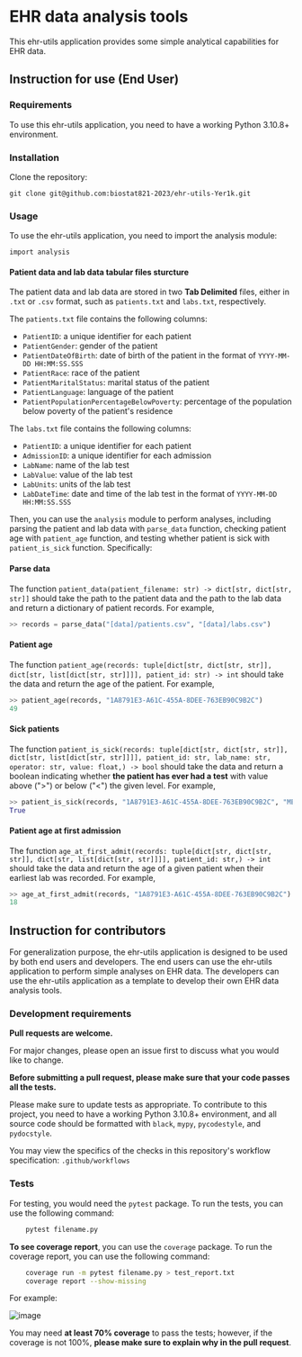 # EHR data analysis tools

This ehr-utils application provides some simple analytical capabilities for EHR data.

## Instruction for use (End User)

### Requirements

To use this ehr-utils application, you need to have a working Python 3.10.8+ environment.

### Installation

Clone the repository:

    git clone git@github.com:biostat821-2023/ehr-utils-Yer1k.git

### Usage

To use the ehr-utils application, you need to import the analysis module:

    import analysis

#### Patient data and lab data tabular files sturcture

The patient data and lab data are stored in two **Tab Delimited** files, either in `.txt` or `.csv` format, such as `patients.txt` and `labs.txt`, respectively.

The `patients.txt` file contains the following columns:

- `PatientID`: a unique identifier for each patient
- `PatientGender`: gender of the patient
- `PatientDateOfBirth`: date of birth of the patient in the format of `YYYY-MM-DD HH:MM:SS.SSS`
- `PatientRace`: race of the patient
- `PatientMaritalStatus`: marital status of the patient
- `PatientLanguage`: language of the patient
- `PatientPopulationPercentageBelowPoverty`: percentage of the population below poverty of the patient's residence

The `labs.txt` file contains the following columns:

- `PatientID`: a unique identifier for each patient
- `AdmissionID`: a unique identifier for each admission
- `LabName`: name of the lab test
- `LabValue`: value of the lab test
- `LabUnits`: units of the lab test
- `LabDateTime`: date and time of the lab test in the format of `YYYY-MM-DD HH:MM:SS.SSS`


Then, you can use the `analysis` module to perform analyses, including parsing the patient and lab data with `parse_data` function, checking patient age with `patient_age` function, and testing whether patient is sick with `patient_is_sick` function. Specifically:

#### Parse data
The function `patient_data(patient_filename: str) -> dict[str, dict[str, str]]` should take the path to the patient data and the path to the lab data and return a dictionary of patient records. For example,

```python
>> records = parse_data("[data]/patients.csv", "[data]/labs.csv")
```

#### Patient age
The function `patient_age(records: tuple[dict[str, dict[str, str]], dict[str, list[dict[str, str]]]], patient_id: str) -> int` should take the data and return the age of the patient. For example,

```python
>> patient_age(records, "1A8791E3-A61C-455A-8DEE-763EB90C9B2C")
49
```

#### Sick patients
The function `patient_is_sick(records: tuple[dict[str, dict[str, str]], dict[str, list[dict[str, str]]]], patient_id: str, lab_name: str, operator: str, value: float,) -> bool` should take the data and return a boolean indicating whether **the patient has ever had a test** with value above (">") or below ("<") the given level. For example,

```python
>> patient_is_sick(records, "1A8791E3-A61C-455A-8DEE-763EB90C9B2C", "METABOLIC: ALBUMIN", ">", 4.0)
True
```

#### Patient age at first admission
The function `age_at_first_admit(records: tuple[dict[str, dict[str, str]], dict[str, list[dict[str, str]]]], patient_id: str,) -> int` should take the data and return the age of a given patient when their earliest lab was recorded. For example,

```python
>> age_at_first_admit(records, "1A8791E3-A61C-455A-8DEE-763EB90C9B2C")
18
```

## Instruction for contributors

For generalization purpose, the ehr-utils application is designed to be used by both end users and developers. The end users can use the ehr-utils application to perform simple analyses on EHR data. The developers can use the ehr-utils application as a template to develop their own EHR data analysis tools.

### Development requirements
**Pull requests are welcome.**

For major changes, please open an issue first to discuss what you would like to change. 

**Before submitting a pull request, please make sure that your code passes all the tests.**

Please make sure to update tests as appropriate. To contribute to this project, you need to have a working Python 3.10.8+ environment, and all source code should be formatted with `black`, `mypy`, `pycodestyle`, and `pydocstyle`. 

You may view the specifics of the checks in this repository's workflow specification: `.github/workflows`

### Tests
For testing, you would need the `pytest` package. To run the tests, you can use the following command:
```bash
    pytest filename.py
```

**To see coverage report**, you can use the `coverage` package. To run the coverage report, you can use the following command:
```bash
    coverage run -m pytest filename.py > test_report.txt
    coverage report --show-missing
```

For example:

![image](https://user-images.githubusercontent.com/81750079/230937155-ddac79dd-4402-4895-87ae-598be8f3d6d9.png)

You may need **at least 70% coverage** to pass the tests; however, if the coverage is not 100%, **please make sure to explain why in the pull request**.
